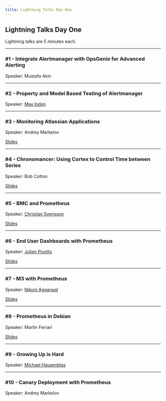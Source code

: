```yaml
---
title: Lightning Talks Day One
---
```


## Lightning Talks Day One

Lightning talks are 5 minutes each.

---

### #1 - Integrate Alertmanager with OpsGenie for Advanced Alerting

Speaker: Mustafa Akin

---

### #2 - Property and Model Based Testing of Alertmanager

Speaker: [Max Inden](/2017-munich/speakers/max-inden/)

---

### #3 - Monitoring Atlassian Applications

Speaker: Andrey Markelov

[Slides](/2018-munich/slides/lightning-talks-day1-03-monitoring-atlassian-applications.pdf)

---

### #4 - Chronomancer: Using Cortex to Control Time between Series

Speaker: Bob Cotton

[Slides](/2018-munich/slides/lightning-talks-day1-04_chronomancer-using-cortex-to-control-time-between-series.pdf)

---

### #5 - BMC and Prometheus

Speaker: [Christian Svensson](/2016-berlin/speakers/christian-svensson/)

[Slides](/2018-munich/slides/lightning-talks-day1-05_bmc-and-prometheus.pdf)

---

### #6 - End User Dashboards with Prometheus

Speaker: [Julien Pivotto](/2018-munich/speakers/julien-pivotto/)

[Slides](/2018-munich/slides/lightning-talks-day1-06_end-user-dashboards-with-prometheus.pdf)

---

### #7 - M3 with Prometheus

Speaker: [Nikunj Aggarwal](/2018-munich/speakers/nikunj-aggarwal/)

[Slides](/2018-munich/slides/lightning-talks-day1-07_m3-with-prometheus.pdf)

---

### #8 - Prometheus in Debian

Speaker: Martín Ferrari

[Slides](/2018-munich/slides/lightning-talks-day1-08_prometheus-in-debian.pdf)

---

### #9 - Growing Up is Hard

Speaker: [Michael Hausenblas](/2018-munich/speakers/michael-hausenblas/)

---

### #10 - Canary Deployment with Prometheus

Speaker: Andrey Markelov

